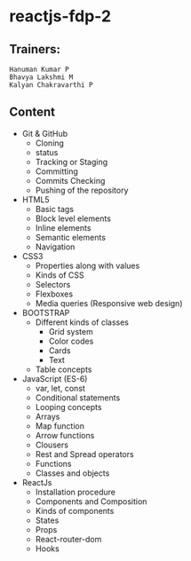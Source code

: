 # reactjs-fdp-2
## Trainers:
    Hanuman Kumar P
    Bhavya Lakshmi M
    Kalyan Chakravarthi P
    
## Content
* Git & GitHub
  * Cloning
  * status
  * Tracking or Staging
  * Committing
  * Commits Checking
  * Pushing of the repository
* HTML5
  * Basic tags
  * Block level elements
  * Inline elements
  * Semantic elements
  * Navigation
* CSS3
  * Properties along with values
  * Kinds of CSS
  * Selectors
  * Flexboxes
  * Media queries (Responsive web design)
* BOOTSTRAP
  * Different kinds of classes
    * Grid system
    * Color codes
    * Cards
    * Text
  * Table concepts
* JavaScript (ES-6)
  * var, let, const
  * Conditional statements
  * Looping concepts
  * Arrays
  * Map function
  * Arrow functions
  * Clousers
  * Rest and Spread operators
  * Functions
  * Classes and objects
* ReactJs
  * Installation procedure
  * Components and Composition
  * Kinds of components
  * States
  * Props
  * React-router-dom
  * Hooks

